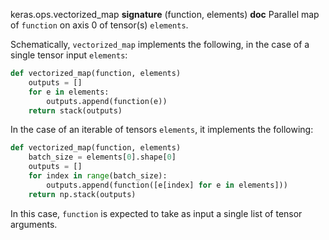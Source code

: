 keras.ops.vectorized_map
__signature__
(function, elements)
__doc__
Parallel map of `function` on axis 0 of tensor(s) `elements`.

Schematically, `vectorized_map` implements the following,
in the case of a single tensor input `elements`:

```python
def vectorized_map(function, elements)
    outputs = []
    for e in elements:
        outputs.append(function(e))
    return stack(outputs)
```

In the case of an iterable of tensors `elements`,
it implements the following:

```python
def vectorized_map(function, elements)
    batch_size = elements[0].shape[0]
    outputs = []
    for index in range(batch_size):
        outputs.append(function([e[index] for e in elements]))
    return np.stack(outputs)
```

In this case, `function` is expected to take as input
a single list of tensor arguments.

